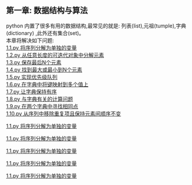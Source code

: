 第一章: 数据结构与算法<br/>
---
python 内置了很多有用的数据结构,最常见的就是: 列表(list),元祖(tumple),字典(dictionary) ,此外还有集合(set)。<br/>
本章将解决如下问题:<br/>
<a href="">1.1.py 将序列分解为单独的变量</a><br/>
<a href="">1.2.py 从任意长度的可迭代对象中分解元素</a><br/>
<a href="">1.3.py 保存最后N个元素</a><br/>
<a href="">1.4.py 找到最大或最小到N个元素</a><br/>
<a href="">1.5.py 实现优先级队列</a><br/>
<a href="">1.6.py 在字典中将键映射到多个值上</a><br/>
<a href="">1.7.py 让字典保持有序</a><br/>
<a href="">1.8.py 与字典有关的计算问题</a><br/>
<a href="">1.9.py 在两个字典中寻找相同点</a><br/>
<a href="">1.10.py 从序列中移除重复项且保持元素间顺序不变</a><br/>

<a href="">1.1.py 将序列分解为单独的变量</a><br/>

<a href="">1.1.py 将序列分解为单独的变量</a><br/>

<a href="">1.1.py 将序列分解为单独的变量</a><br/>

<a href="">1.1.py 将序列分解为单独的变量</a><br/>

<a href="">1.1.py 将序列分解为单独的变量</a><br/>
